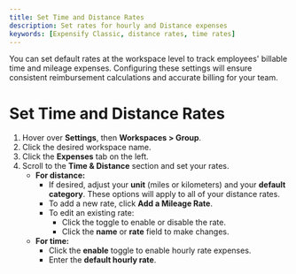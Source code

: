 ```yaml
---
title: Set Time and Distance Rates
description: Set rates for hourly and Distance expenses
keywords: [Expensify Classic, distance rates, time rates]
---
```

<div id="expensify-classic" markdown="1">

You can set default rates at the workspace level to track employees' billable time and mileage expenses. Configuring these settings will ensure consistent reimbursement calculations and accurate billing for your team. 

# Set Time and Distance Rates  

1. Hover over **Settings**, then **Workspaces > Group**.
2. Click the desired workspace name.  
3. Click the **Expenses** tab on the left.  
4. Scroll to the **Time & Distance** section and set your rates.  
   - **For distance:**  
      - If desired, adjust your **unit** (miles or kilometers) and your **default category**. These options will apply to all of your distance rates.  
      - To add a new rate, click **Add a Mileage Rate**.  
      - To edit an existing rate:  
         - Click the toggle to enable or disable the rate.  
         - Click the **name** or **rate** field to make changes.  
   - **For time:**  
      - Click the **enable** toggle to enable hourly rate expenses.  
      - Enter the **default hourly rate**.  

</div>
